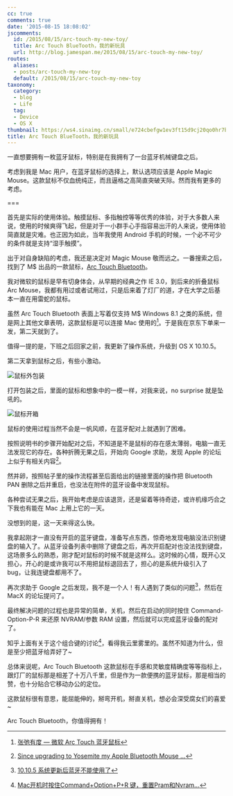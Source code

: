 ```yaml
---
cc: true
comments: true
date: '2015-08-15 18:08:02'
jscomments:
  id: /2015/08/15/arc-touch-my-new-toy/
  title: Arc Touch BlueTooth，我的新玩具
  url: http://blog.jamespan.me/2015/08/15/arc-touch-my-new-toy/
routes:
  aliases:
  - posts/arc-touch-my-new-toy
  default: /2015/08/15/arc-touch-my-new-toy
taxonomy:
  category:
  - blog
  - Life
  tag:
  - Device
  - OS X
thumbnail: https://ws4.sinaimg.cn/small/e724cbefgw1ev3ft15d9cj20qo0hr7b9.jpg
title: Arc Touch BlueTooth，我的新玩具
---
```


一直想要拥有一枚蓝牙鼠标，特别是在我拥有了一台蓝牙机械键盘之后。

考虑到我是 Mac 用户，在蓝牙鼠标的选择上，默认选项应该是 Apple Magic Mouse。这款鼠标不仅血统纯正，而且逼格之高简直突破天际。然而我有更多的考虑。

===



首先是实际的使用体验。触摸鼠标、多指触控等等优秀的体验，对于大多数人来说，使用的时候爽得飞起，但是对于一小群手心手指容易出汗的人来说，使用体验简直就是灾难。也正因为如此，当年我使用 Android 手机的时候，一个必不可少的条件就是支持“湿手触摸”。

出于对自身缺陷的考虑，我还是决定对 Magic Mouse 敬而远之。一番搜索之后，找到了 M$ 出品的一款鼠标，[Arc Touch Bluetooth][1]。

我对微软的鼠标是早有切身体会，从早期的经典之作 IE 3.0，到后来的折叠鼠标 Arc Mouse，我都有用过或者试用过，只是后来着了灯厂的道，才在大学之后基本一直在用雷蛇的鼠标。

虽然 Arc Touch Bluetooth 表面上写着仅支持 M$ Windows 8.1 之类的系统，但是网上其他文章表明，这款鼠标是可以连接 Mac 使用的[^1]。于是我在京东下单来一发，第二天就到了。

[^1]: [张弛有度 — 微软 Arc Touch 蓝牙鼠标][2]


值得一提的是，下班之后回家之前，我更新了操作系统，升级到 OS X 10.10.5。

第二天拿到鼠标之后，有些小激动。

![鼠标外包装](https://ws3.sinaimg.cn/mw1024/e724cbefgw1ev3cfyt58tj21kw1kwwyo.jpg)

打开包装之后，里面的鼠标和想象中的一模一样，对我来说，no surprise 就是坠吼的。

![鼠标开箱](https://ws4.sinaimg.cn/mw1024/e724cbefgw1ev3cp4awizj21kw1kw4k3.jpg)

鼠标的使用过程当然不会是一帆风顺，在蓝牙配对上就遇到了困难。

按照说明书的步骤开始配对之后，不知道是不是鼠标的存在感太薄弱，电脑一直无法发现它的存在。各种折腾无果之后，开始向 Google 求助，发现 Apple 的论坛上似乎有相关内容[^2]。

[^2]:[Since upgrading to Yosemite my Apple Bluetooth Mouse ...][3]

然并卵，按照帖子里的操作流程甚至后面给出的链接里面的操作把 Bluetooth PAN 删除之后并重启，也没法在附件的蓝牙设备中发现鼠标。

各种尝试无果之后，我开始考虑是应该退货，还是留着等待奇迹，或许机缘巧合之下我也有能在 Mac 上用上它的一天。

没想到的是，这一天来得这么快。

我拿起刚才一直没有开启的蓝牙键盘，准备写点东西，惊奇地发现电脑没法识别键盘的输入了。从蓝牙设备列表中删除了键盘之后，再次开启配对也没法找到键盘，这场景多么的熟悉，刚才配对鼠标的时候不就是这样么。这时候的心情，既开心又担心，开心的是或许我可以不用把鼠标退回去了，担心的是系统升级引入了 bug，让我连键盘都用不了。

再次求助于 Google 之后发现，我不是一个人！有人遇到了类似的问题[^3]，然后在 MacX 的论坛提问了。

[^3]: [10.10.5 系统更新后蓝牙不能使用了][4]

最终解决问题的过程也是异常的简单，关机，然后在启动的同时按住 Command-Option-P-R 来还原 NVRAM/参数 RAM 设置，然后就可以完成蓝牙设备的配对了。

知乎上面有关于这个组合键的讨论[^4]，看得我云里雾里的。虽然不知道为什么，但是至少把蓝牙给弄好了~

[^4]: [Mac开机时按住Command+Option+P+R 键，重置Pram和Nvram...][5]

总体来说呢，Arc Touch Bluetooth 这款鼠标在手感和灵敏度精确度等等指标上，跟灯厂的鼠标那是相差了十万八千里，但是作为一款便携的蓝牙鼠标，那是相当的赞，也十分贴合它移动办公的定位。

这款鼠标很有意思，能屈能伸的，掰弯开机，掰直关机，想必会深受腐女们的喜爱~

Arc Touch Bluetooth，你值得拥有！

[1]: https://www.microsoft.com/hardware/zh-cn/p/arc-touch-bluetooth-mouse
[2]: http://www.dgtle.com/article-8346-1.html
[3]: https://discussions.apple.com/thread/6778301
[4]: http://www.macx.cn/thread-2168754-1-1.html
[5]: http://www.zhihu.com/question/20401972